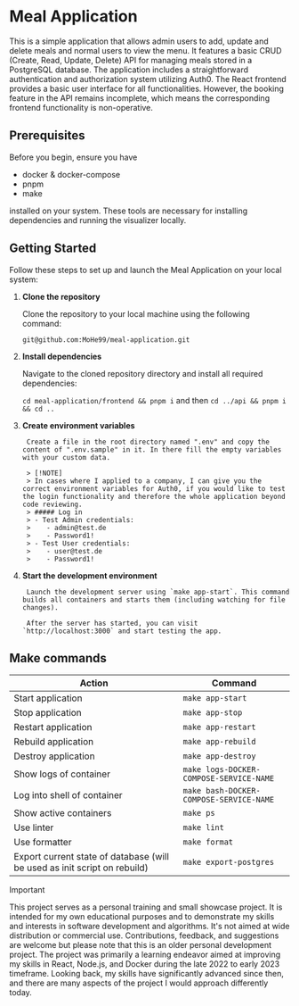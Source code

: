 # Meal Application
This is a simple application that allows admin users to add, update and delete meals and normal users to view the menu. It features a basic CRUD (Create, Read, Update, Delete) API for managing meals stored in a PostgreSQL database. The application includes a straightforward authentication and authorization system utilizing Auth0. The React frontend provides a basic user interface for all functionalities. However, the booking feature in the API remains incomplete, which means the corresponding frontend functionality is non-operative.

## Prerequisites
Before you begin, ensure you have 
- docker & docker-compose
- pnpm
- make

installed on your system. These tools are necessary for installing dependencies and running the visualizer locally.

## Getting Started
Follow these steps to set up and launch the Meal Application on your local system:

1. **Clone the repository**

    Clone the repository to your local machine using the following command:
   
    `git@github.com:MoHe99/meal-application.git`
    
3. **Install dependencies**
   
    Navigate to the cloned repository directory and install all required dependencies:

   `cd meal-application/frontend && pnpm i` and then `cd ../api && pnpm i && cd ..`
    
5. **Create environment variables**
   
        Create a file in the root directory named ".env" and copy the content of ".env.sample" in it. In there fill the empty variables with your custom data.
        
        > [!NOTE]
        > In cases where I applied to a company, I can give you the correct environment variables for Auth0, if you would like to test the login functionality and therefore the whole application beyond code reviewing.
        > ##### Log in
        > - Test Admin credentials: 
        >    - admin@test.de
        >    - Password1!
        > - Test User credentials: 
        >    - user@test.de
        >    - Password1!
    
6. **Start the development environment**
   
        Launch the development server using `make app-start`. This command builds all containers and starts them (including watching for file changes).
        
        After the server has started, you can visit `http://localhost:3000` and start testing the app.

## Make commands

| Action                    | Command                                   |
|---------------------------|-------------------------------------------|
| Start application         | `make app-start`                          |
| Stop application          | `make app-stop`                           |
| Restart application       | `make app-restart`                        |
| Rebuild application       | `make app-rebuild`                        |
| Destroy application       | `make app-destroy`                        |
| Show logs of container    | `make logs-DOCKER-COMPOSE-SERVICE-NAME`   |
| Log into shell of container | `make bash-DOCKER-COMPOSE-SERVICE-NAME`  |
| Show active containers    | `make ps`                                 |
| Use linter                | `make lint`                               |
| Use formatter             | `make format`                             |
| Export current state of database (will be used as init script on rebuild)   | `make export-postgres`                                 |

> [!IMPORTANT]
> This project serves as a personal training and small showcase project. It is intended for my own educational purposes and to demonstrate my skills and interests in software development and algorithms. It's not aimed at wide distribution or commercial use. Contributions, feedback, and suggestions are welcome but please note that this is an older personal development project.
> The project was primarily a learning endeavor aimed at improving my skills in React, Node.js, and Docker during the late 2022 to early 2023 timeframe. Looking back, my skills have significantly advanced since then, and there are many aspects of the project I would approach differently today.
